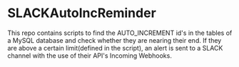 # SLACKAutoIncReminder
This repo contains scripts to find the AUTO_INCREMENT id's in the tables of a MySQL database and check whether they are nearing their end. If they are above a certain limit(defined in the script), an alert is sent to a SLACK channel with the use of their API's Incoming Webhooks.
